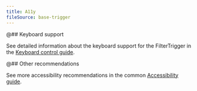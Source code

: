 ```yaml
---
title: A11y
fileSource: base-trigger
---
```


@## Keyboard support

See detailed information about the keyboard support for the FilterTrigger in the [Keyboard control guide](/core-principles/a11y/a11y-keyboard/#ae2a0e).

@## Other recommendations

See more accessibility recommendations in the common [Accessibility guide](/core-principles/a11y/).
